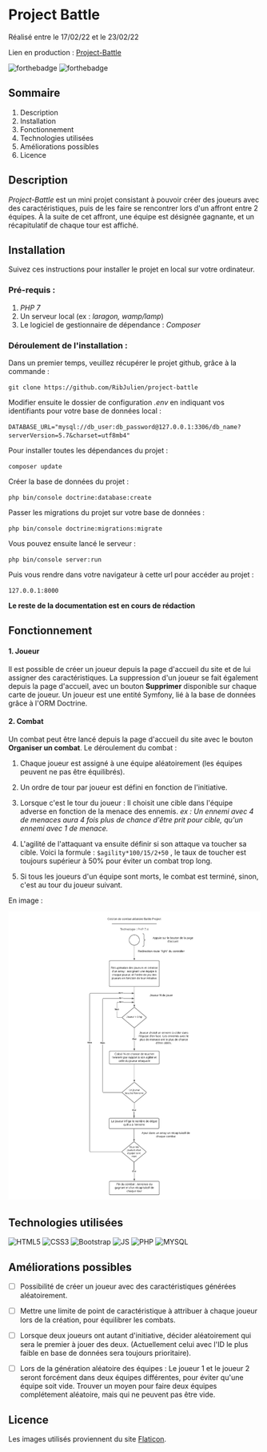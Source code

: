 
# Project Battle

Réalisé entre le 17/02/22 et le 23/02/22

Lien en production : [Project-Battle](https://project-battle.julien-ribeaucourt.fr)

![forthebadge](http://forthebadge.com/images/badges/built-with-love.svg) ![forthebadge](https://forthebadge.com/images/badges/built-by-developers.svg)
## Sommaire

1. Description
2. Installation
3. Fonctionnement
4. Technologies utilisées
5. Améliorations possibles
7. Licence

## Description

_Project-Battle_ est un mini projet consistant à pouvoir créer des joueurs avec des caractéristiques, puis de les faire se rencontrer lors d'un affront entre 2 équipes.
À la suite de cet affront, une équipe est désignée gagnante, et un récapitulatif de chaque tour est affiché.

## Installation

Suivez ces instructions pour installer le projet en local sur votre ordinateur.

### Pré-requis :

1. _PHP 7_
2. Un serveur local (ex : _laragon, wamp/lamp_)
3. Le logiciel de gestionnaire de dépendance : _Composer_


### Déroulement de l'installation :

Dans un premier temps, veuillez récupérer le projet github, grâce à la commande :

``git clone https://github.com/RibJulien/project-battle ``

Modifier ensuite le dossier de configuration _.env_ en indiquant vos identifiants pour votre base de données local :

``DATABASE_URL="mysql://db_user:db_password@127.0.0.1:3306/db_name?serverVersion=5.7&charset=utf8mb4"``

Pour installer toutes les dépendances du projet :

``composer update``

Créer la base de données du projet :

``php bin/console doctrine:database:create``

Passer les migrations du projet sur votre base de données :

``php bin/console doctrine:migrations:migrate``

Vous pouvez ensuite lancé le serveur :

``php bin/console server:run``

Puis vous rendre dans votre navigateur à cette url pour accéder au projet :

``127.0.0.1:8000``

**Le reste de la documentation est en cours de rédaction**

## Fonctionnement

#### 1. Joueur

Il est possible de créer un joueur depuis la page d'accueil du site et de lui assigner des caractéristiques.
La suppression d'un joueur se fait également depuis la page d'accueil, avec un bouton **Supprimer** disponible sur chaque carte de joueur.
Un joueur est une entité Symfony, lié à la base de données grâce à l'ORM Doctrine.

#### 2. Combat

Un combat peut être lancé depuis la page d'accueil du site avec le bouton **Organiser un combat**.
Le déroulement du combat :

1. Chaque joueur est assigné à une équipe aléatoirement (les équipes peuvent ne pas être équilibrés).

2. Un ordre de tour par joueur est défini en fonction de l'initiative.

3. Lorsque c'est le tour du joueur : Il choisit une cible dans l'équipe adverse en fonction de la menace des ennemis.
_ex : Un ennemi avec  4 de menaces aura 4 fois plus de chance d'être prit pour cible, qu'un ennemi avec 1 de menace._

4. L'agilité de l'attaquant va ensuite définir si son attaque va toucher sa cible. 
    Voici la formule : ``$agility*100/15/2+50`` , le taux de toucher est toujours supérieur à 50% pour éviter un combat trop long.
    
5. Si tous les joueurs d'un équipe sont morts, le combat est terminé, sinon, c'est au tour du joueur suivant.

En image :

![Image du déroulement du combat](/public/img/fight_algo.png "Déroulement du combat")

## Technologies utilisées

![HTML5](https://res.cloudinary.com/practicaldev/image/fetch/s--oicIUVtB--/c_limit%2Cf_auto%2Cfl_progressive%2Cq_auto%2Cw_880/https://img.shields.io/badge/HTML5-E34F26%3Fstyle%3Dfor-the-badge%26logo%3Dhtml5%26logoColor%3Dwhite) ![CSS3](https://img.shields.io/badge/CSS3-1572B6?style=for-the-badge&logo=css3&logoColor=white) ![Bootstrap](https://img.shields.io/badge/Bootstrap-563D7C?style=for-the-badge&logo=bootstrap&logoColor=white) ![JS](https://img.shields.io/badge/JavaScript-F7DF1E?style=for-the-badge&logo=javascript&logoColor=black) ![PHP](https://img.shields.io/badge/PHP-777BB4?style=for-the-badge&logo=php&logoColor=white) ![MYSQL](https://img.shields.io/badge/MySQL-00000F?style=for-the-badge&logo=mysql&logoColor=white)
## Améliorations possibles


- [ ] Possibilité de créer un joueur avec des caractéristiques générées aléatoirement.

- [ ] Mettre une limite de point de caractéristique à attribuer à chaque joueur lors de la création, pour équilibrer les combats.

- [ ]  Lorsque deux joueurs ont autant d'initiative, décider aléatoirement qui sera le premier à jouer des deux. (Actuellement celui avec l'ID le plus faible en base de données sera toujours prioritaire).

- [ ] Lors de la génération aléatoire des équipes : Le joueur 1 et le joueur 2 seront forcément dans deux équipes différentes, pour éviter qu'une équipe soit vide. Trouver un moyen pour faire deux équipes complétement aléatoire, mais qui ne peuvent pas être vide.

## Licence

Les images utilisés proviennent du site [Flaticon](https://www.flaticon.com).
